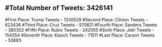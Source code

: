 #Total Number of Tweets: 3426141 
---
#First Place: Trump Tweets - 1330029
#Second Place: Clinton Tweets - 623436
#Third Place: Cruz Tweets - 570821
#Fourth Place: Sanders Tweets - 380302
#Fifth Place: Rubio Tweets - 242005
#Sixth Place: Jeb! Tweets - 154354
#Seventh Place: Kasich Tweets - 71511
#Last Place: Carson Tweets - 53683
